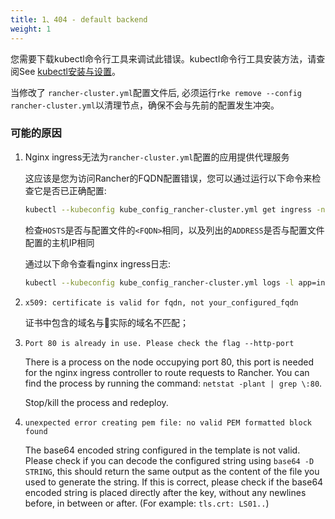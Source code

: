 ```yaml
---
title: 1、404 - default backend
weight: 1
---
```


您需要下载kubectl命令行工具来调试此错误。kubectl命令行工具安装方法，请查阅See [kubectl安装与设置](https://kubernetes.io/docs/tasks/tools/install-kubectl/)。

当修改了 `rancher-cluster.yml`配置文件后, 必须运行`rke remove --config rancher-cluster.yml`以清理节点，确保不会与先前的配置发生冲突。

### 可能的原因

1. Nginx ingress无法为`rancher-cluster.yml`配置的应用提供代理服务

    这应该是您为访问Rancher的FQDN配置错误，您可以通过运行以下命令来检查它是否已正确配置:

    ```bash
    kubectl --kubeconfig kube_config_rancher-cluster.yml get ingress -n cattle-system -o wide
    ```

    检查`HOSTS`是否与配置文件的`<FQDN>`相同，以及列出的`ADDRESS`是否与配置文件配置的主机IP相同

    通过以下命令查看nginx ingress日志:

    ```bash
    kubectl --kubeconfig kube_config_rancher-cluster.yml logs -l app=ingress-nginx -n ingress-nginx
    ```

2. `x509: certificate is valid for fqdn, not your_configured_fqdn`

    证书中包含的域名与实际的域名不匹配；

3. `Port 80 is already in use. Please check the flag --http-port`

    There is a process on the node occupying port 80, this port is needed for the nginx ingress controller to route requests to Rancher. You can find the process by running the command: `netstat -plant | grep \:80`.

    Stop/kill the process and redeploy.

4. `unexpected error creating pem file: no valid PEM formatted block found`

    The base64 encoded string configured in the template is not valid. Please check if you can decode the configured string using `base64 -D STRING`, this should return the same output as the content of the file you used to generate the string. If this is correct, please check if the base64 encoded string is placed directly after the key, without any newlines before, in between or after. (For example: `tls.crt: LS01..`)

